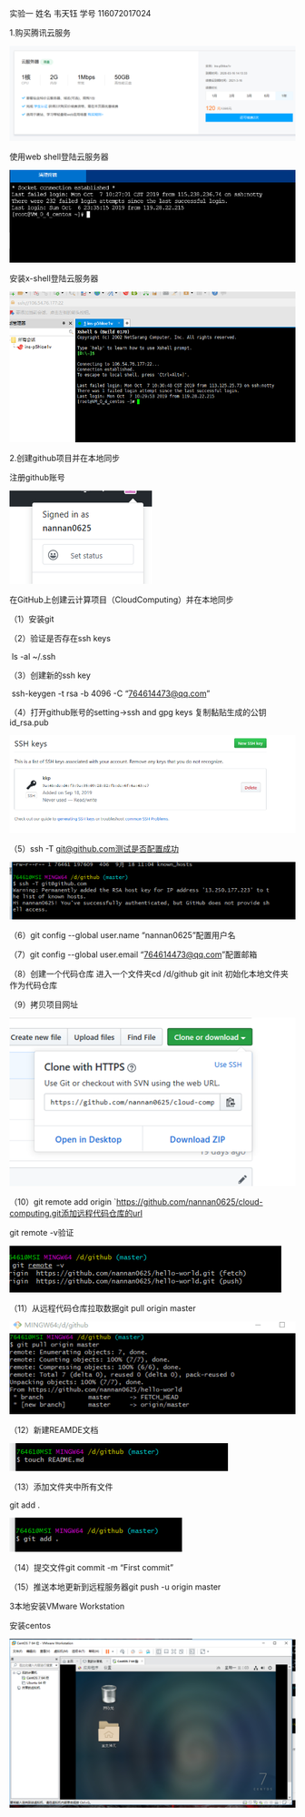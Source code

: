 实验一    姓名 韦天钰 学号 116072017024

1.购买腾讯云服务

![tu1](images\tu1.png)

使用web shell登陆云服务器

![tu2](images\tu2.png)



安装x-shell登陆云服务器

![tu3](images\tu3.png)



2.创建github项目并在本地同步

注册github账号



![tu4](images\tu4.png)



在GitHub上创建云计算项目（CloudComputing）并在本地同步

（1）安装git

（2）验证是否存在ssh keys

​     ls -al ~/.ssh

（3）创建新的ssh key 

​     ssh-keygen -t rsa -b 4096 -C “764614473@qq.com”

（4）打开github账号的setting→ssh and gpg keys 复制黏贴生成的公钥id_rsa.pub

![tu5](images\tu5.png)



（5）ssh -T git@github.com测试是否配置成功

![tu6](images\tu6.png)

（6）git config --global user.name “nannan0625”配置用户名

（7）git config --global user.email “764614473@qq.com”配置邮箱

（8）创建一个代码仓库 进入一个文件夹cd /d/github  git init 初始化本地文件夹作为代码仓库

（9）拷贝项目网址

![tu7](images\tu7.png)

（10）git remote add origin `https://github.com/nannan0625/cloud-computing.git添加远程代码仓库的url

git remote -v验证

![tu8](images\tu8.png)

（11）从远程代码仓库拉取数据git pull origin master

![tu9](images\tu9.png)

（12）新建REAMDE文档

![tu10](images\tu10.png)

（13）添加文件夹中所有文件

git add .

![tu11](images\tu11.png)

（14）提交文件git commit -m “First commit”

（15）推送本地更新到远程服务器git push -u origin master

3本地安装VMware Workstation

安装centos

![tu12](images\tu12.png)